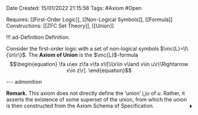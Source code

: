 <br />
<br />

Date Created: 15/01/2022 21:15:56
Tags: #Axiom #Open

Requires: [[First-Order Logic]], [[Non-Logical Symbols]], [[Formula]]
Constructions: [[ZFC Set Theory]], [[Union]]

!!! ad-Definition Definition.

Consider the first-order logic with a set of non-logical symbols $\mc{L}=\l\{\in\r\}$. The **Axiom of Union** is the $\mc{L}$-formula
$$\begin{equation}
    \fa u\ex z\fa v\fa x\l[\l(x\in v\land v\in u\r)\Rightarrow x\in z\r].
\end{equation}$$

--- admonition

**Remark.** This axiom does not directly define the $\textrm{`}$union$\textrm{'}$ $\bigcup u$ of $u$. Rather, it asserts the existence of some superset of the union, from which the union is then constructed from the Axiom Schema of Specification.<span style="float:right;">$\blacklozenge$</span>
